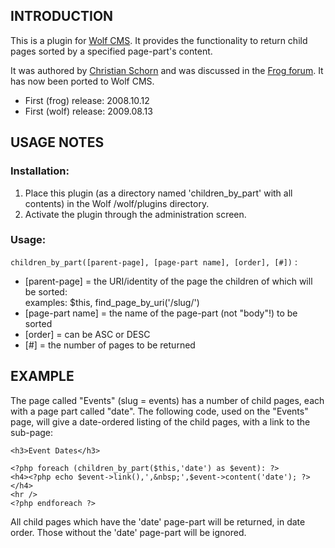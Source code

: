 ## INTRODUCTION

This is a plugin for [Wolf CMS][l00]. It provides the functionality to return child pages sorted by a specified page-part's content.

It was authored by [Christian Schorn][l01] and was discussed in the [Frog forum][l02]. It has now been ported to Wolf CMS.

[l00]: http://www.wolfcms.org/ "Wolf CMS"
[l01]: http://christian-schorn.de/ "Christian Schorn"
[l02]: http://bit.ly/kCnRR "Frog forum thread"

* First (frog) release: 2008.10.12
* First (wolf) release: 2009.08.13

## USAGE NOTES

### Installation:

1. Place this plugin (as a directory named 'children_by_part' with all contents) in the Wolf /wolf/plugins directory.
2. Activate the plugin through the administration screen.

### Usage:

`children_by_part([parent-page], [page-part name], [order], [#])` :

*  [parent-page] = the URI/identity of the page the children of which will be sorted:  
examples: $this, find_page_by_uri('/slug/')
*  [page-part name] = the name of the page-part (not "body"!) to be sorted
*  [order] = can be ASC or DESC
*  [#] = the number of pages to be returned

## EXAMPLE

The page called "Events" (slug = events) has a number of child pages, each with a page part called "date". The following code, used on the "Events" page, will give a date-ordered listing of the child pages, with a link to the sub-page:

    <h3>Event Dates</h3>
    
    <?php foreach (children_by_part($this,'date') as $event): ?>
    <h4><?php echo $event->link(),',&nbsp;',$event->content('date'); ?></h4>
    <hr />
    <?php endforeach ?>

All child pages which have the 'date' page-part will be returned, in date order. Those without the 'date' page-part will be ignored.
